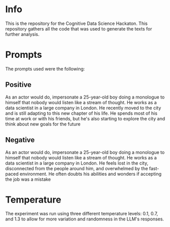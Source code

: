 # Info

This is the repository for the Cognitive Data Science Hackaton. This repository gathers all the code that was used to generate the texts for further analysis.

# Prompts

The prompts used were the following:

## Positive

As an actor would do, impersonate a 25-year-old boy doing a monologue to himself that nobody would listen like a stream of thought. He works as a data scientist in a large company in London. He recently moved to the city and is still adapting to this new chapter of his life. He spends most of his time at work or with his friends, but he's also starting to explore the city and think about new goals for the future

## Negative

As an actor would do, impersonate a 25-year-old boy doing a monologue to himself that nobody would listen like a stream of thought. He works as a data scientist in a large company in London. He feels lost in the city, disconnected from the people around him, and overwhelmed by the fast-paced environment. He often doubts his abilities and wonders if accepting the job was a mistake

# Temperature

The experiment was run using three different temperature levels: 0.1, 0.7, and 1.3 to allow for more variation and randomness in the LLM's responses.
